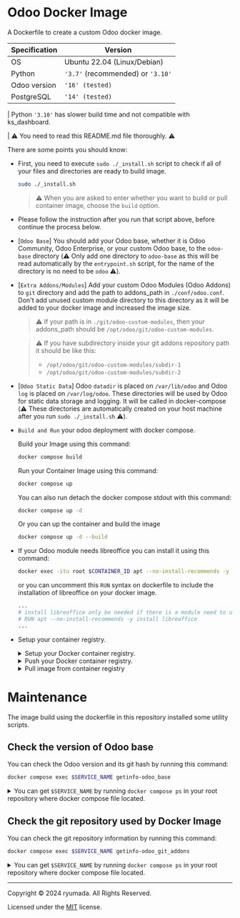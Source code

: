 # Odoo Docker Image
A Dockerfile to create a custom Odoo docker image.

| Specification | Version |
|----|----|
|OS|Ubuntu 22.04 (Linux/Debian)|
|Python|`'3.7'` (recommended) or `'3.10'`|
|Odoo version|`'16' (tested)`|
|PostgreSQL|`'14' (tested)`|

| Python `'3.10'` has slower build time and not compatible with ks_dashboard.

| ⚠️ You need to read this README.md file thoroughly. ⚠️

There are some points you should know:

- First, you need to execute `sudo ./_install.sh` script to check if all of your files and directories are ready to build image.
  ```bash
  sudo ./_install.sh
  ```

  > ⚠️ When you are asked to enter whether you want to build or pull container image, choose the `build` option.

- Please follow the instruction after you run that script above, before continue the process below.

- [`Odoo Base`] You should add your Odoo base, whether it is Odoo Community, Odoo Enterprise, or your custom Odoo base, to the `odoo-base` directory (⚠️ Only add one directory to `odoo-base` as this will be read automatically by the `entrypoint.sh` script, for the name of the directory is no need to be `odoo` ⚠️).

- [`Extra Addons/Modules`] Add your custom Odoo Modules (Odoo Addons) to `git` directory and add the path to addons_path in `./conf/odoo.conf`. Don't add unused custom module directory to this directory as it will be added to your docker image and increased the image size.

  > ⚠️ If your path is in `./git/odoo-custom-modules`, then your addons_path should be `/opt/odoo/git/odoo-custom-modules`.

  > ⚠️ If you have subdirectory inside your git addons repository path it should be like this:
  > - `/opt/odoo/git/odoo-custom-modules/subdir-1`
  > - `/opt/odoo/git/odoo-custom-modules/subdir-2`

- [`Odoo Static Data`] Odoo `datadir` is placed on `/var/lib/odoo` and Odoo `log` is placed on `/var/log/odoo`. These directories will be used by Odoo for static data storage and logging. It will be called in docker-compose (⚠️ These directories are automatically created on your host machine after you run `sudo ./_install.sh` ⚠️).

- `Build and Run` your odoo deployment with docker compose.

  Build your Image using this command:

  ```bash
  docker compose build
  ```

  Run your Container Image using this command:

  ```bash
  docker compose up
  ```

  You can also run detach the docker compose stdout with this command:

  ```bash
  docker compose up -d
  ```

  Or you can up the container and build the image

  ```bash
  docker compose up -d --build
  ```

- If your Odoo module needs libreoffice you can install it using this command:

  ```bash
  docker exec -itu root $CONTAINER_ID apt --no-install-recommends -y install libreoffice
  ```

  or you can uncomment this `RUN` syntax on dockerfile to include the installation of libreoffice on your docker image.

  ```dockerfile
  ...
  # install libreoffice only be needed if there is a module need to use libreoffice featrue
  # RUN apt --no-install-recommends -y install libreoffice
  ...
  ```

- Setup your container registry.
  <details>
  <summary>Setup your Docker container registry.</summary>
    
    > ⚠️ To use Github and Gitlab Container Registry, you need to generate a personal access token (PAT) and use it as a password.
    
    1. Login to Github Container Registry (ghcr.io) using your Github account.

        ```bash
        # if using Github (ghcr.io)
        ## using parameter
        docker login ghcr.io -u your_github_username -p enter_your_personal_access_token
        ## or just login then enter your username and password
        docker login ghcr.io

        # if using Gitlab (registry.gitlab.com)
        ## using parameter
        docker login registry.gitlab.com -u your_gitlab_username -p enter_your_personal_access_token
        ## or just login and then enter your username and password
        docker login registry.gitlab.com

        # if using Docker Hub
        docker login
        ```

  </details>
  <details>
    <summary>Push your Docker container registry.</summary>

    1. Tag your image with the Github Container Registry (ghcr.io) repository. First, you need to edit `docker-compose.yml` file to add the image name and tag.

        ```yaml
        ...
        # push the image to Container registry (enter and choose one)
        ## Use the image from the GitHub Container Registry
        # image: ghcr.io/enter_username/enter_project_name:enter_version
        ## Use the image from the Docker Hub
        # image: enter_username/enter_project_name:enter_version
        ## Use the image from the Gitlab Container Registry
        # image: registry.gitlab.com/enter_username/enter_project_name:enter_version  
        ...
        ```

        > ⚠️ For Github Container Registry (ghcr.io). You need to add labels to the build section on your `docker-compose.yml` file.
        > ```yaml
        > ...
        > # Add labels to connect to github repository (enter github)
        > # labels:
        >   # - org.opencontainers.image.source=https://github.com/enter_username/enter_repository
        > ...
        > ```

    2. Build and push your image to the container registry.

        ```bash
        docker compose up --build -d
        docker compose push
        ```

  </details>

  <details>
    <summary>Pull image from container registry</summary>

    > ⚠️ Before you pull the image from the container registry, make sure the image name is set on your docker compose file.
    
    > ⚠️ You also need to run the `sudo ./_install.sh`. When the script asks you to enter whether you want to build or pull container image, choose the `pull` option.

    1. Make sure the image name is set on your docker compose file.

        ```yaml
        ...
        # push the image to Container registry (enter and choose one)
        ## Use the image from the GitHub Container Registry
        # image: ghcr.io/enter_username/enter_project_name:enter_version
        ## Use the image from the Docker Hub
        # image: enter_username/enter_project_name:enter_version
        ## Use the image from the Gitlab Container Registry
        # image: registry.gitlab.com/enter_username/enter_project_name:enter_version  
        ...
        ```

    2. Pull the image from the container registry.

        ```bash
        docker compose up -d --pull
        ```

  </details>

# Maintenance
The image build using the dockerfile in this repository installed some utility scripts.

## Check the version of Odoo base
You can check the Odoo version and its git hash by running this command:

```bash
docker compose exec $SERVICE_NAME getinfo-odoo_base
```

<details>
  <summary>You can get <code>$SERVICE_NAME</code> by running <code>docker compose ps</code> in your root repository where docker compose file located. </summary>

  This is the output of the command:

  ```bash
  NAME                 IMAGE                COMMAND                  SERVICE   CREATED         STATUS         PORTS
  docker-odoo-odoo-1   docker-odoo:latest   "/opt/odoo/entrypoin…"   odoo      2 minutes ago   Up 2 minutes   
  ```

  As you can see in the `SERVICE` column, the service name is `odoo`.
</details>

## Check the git repository used by Docker Image
You can check the git repository information by running this command:

```bash
docker compose exec $SERVICE_NAME getinfo-odoo_git_addons
```

<details>
  <summary>You can get <code>$SERVICE_NAME</code> by running <code>docker compose ps</code> in your root repository where docker compose file located. </summary>

  This is the output of the command:

  ```bash
  NAME                 IMAGE                COMMAND                  SERVICE   CREATED         STATUS         PORTS
  docker-odoo-odoo-1   docker-odoo:latest   "/opt/odoo/entrypoin…"   odoo      2 minutes ago   Up 2 minutes   
  ```

  As you can see in the `SERVICE` column, the service name is `odoo`.
</details>

---

Copyright © 2024 ryumada. All Rights Reserved.

Licensed under the [MIT](LICENSE) license.
